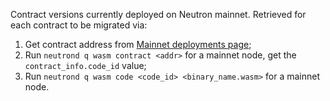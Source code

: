 Contract versions currently deployed on Neutron mainnet. Retrieved for each contract to be migrated via:

1. Get contract address from [Mainnet deployments page](https://docs.neutron.org/deployment/mainnet/);
2. Run `neutrond q wasm contract <addr>` for a mainnet node, get the `contract_info.code_id` value;
3. Run `neutrond q wasm code <code_id> <binary_name.wasm>` for a mainnet node.
